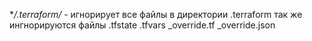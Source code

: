 **/.terraform/* - игнорирует все файлы в директории .terraform так же ингнорируются файлы .tfstate .tfvars _override.tf _override.json
